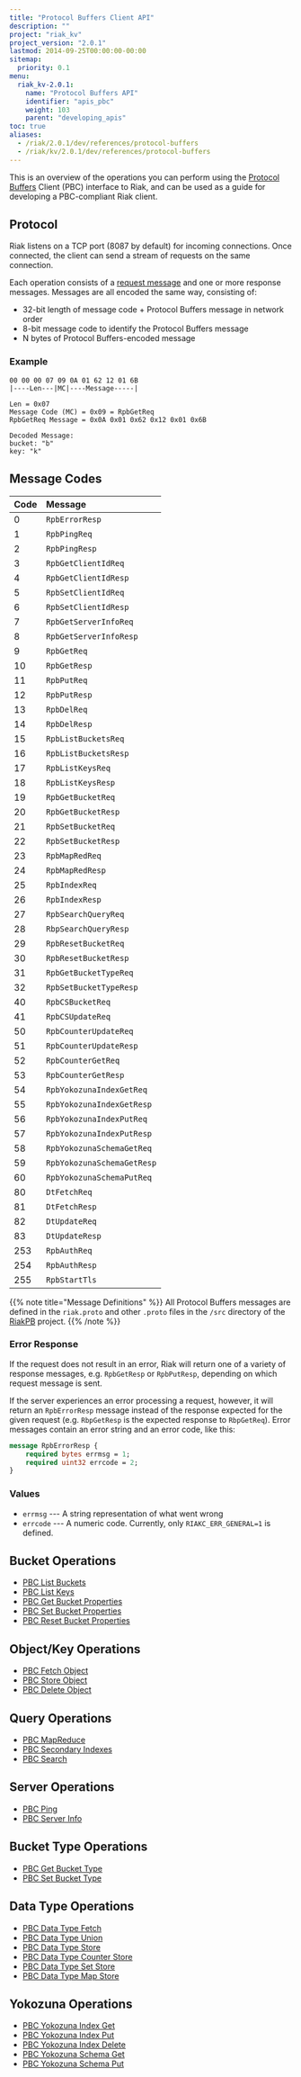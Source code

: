 ```yaml
---
title: "Protocol Buffers Client API"
description: ""
project: "riak_kv"
project_version: "2.0.1"
lastmod: 2014-09-25T00:00:00-00:00
sitemap:
  priority: 0.1
menu:
  riak_kv-2.0.1:
    name: "Protocol Buffers API"
    identifier: "apis_pbc"
    weight: 103
    parent: "developing_apis"
toc: true
aliases:
  - /riak/2.0.1/dev/references/protocol-buffers
  - /riak/kv/2.0.1/dev/references/protocol-buffers
---
```


This is an overview of the operations you can perform using the
[Protocol Buffers](https://code.google.com/p/protobuf/) Client (PBC)
interface to Riak, and can be used as a guide for developing a
PBC-compliant Riak client.

## Protocol

Riak listens on a TCP port (8087 by default) for incoming connections.
Once connected, the client can send a stream of requests on the same
connection.

Each operation consists of a [request message](https://developers.google.com/protocol-buffers/docs/encoding) and one or more response messages. Messages are all encoded the same way, consisting of:

* 32-bit length of message code + Protocol Buffers message in network
  order
* 8-bit message code to identify the Protocol Buffers message
* N bytes of Protocol Buffers-encoded message

### Example

```
00 00 00 07 09 0A 01 62 12 01 6B
|----Len---|MC|----Message-----|

Len = 0x07
Message Code (MC) = 0x09 = RpbGetReq
RpbGetReq Message = 0x0A 0x01 0x62 0x12 0x01 0x6B

Decoded Message:
bucket: "b"
key: "k"
```

## Message Codes

Code | Message |
:----|:--------|
0 | `RpbErrorResp` |
1 | `RpbPingReq` |
2 | `RpbPingResp` |
3 | `RpbGetClientIdReq` |
4 | `RpbGetClientIdResp` |
5 | `RpbSetClientIdReq` |
6 | `RpbSetClientIdResp` |
7 | `RpbGetServerInfoReq` |
8 | `RpbGetServerInfoResp` |
9 | `RpbGetReq` |
10 | `RpbGetResp` |
11 | `RpbPutReq` |
12 | `RpbPutResp` |
13 | `RpbDelReq` |
14 | `RpbDelResp` |
15 | `RpbListBucketsReq` |
16 | `RpbListBucketsResp` |
17 | `RpbListKeysReq` |
18 | `RpbListKeysResp` |
19 | `RpbGetBucketReq` |
20 | `RpbGetBucketResp` |
21 | `RpbSetBucketReq` |
22 | `RpbSetBucketResp` |
23 | `RpbMapRedReq` |
24 | `RpbMapRedResp` |
25 | `RpbIndexReq` |
26 | `RpbIndexResp` |
27 | `RpbSearchQueryReq` |
28 | `RbpSearchQueryResp` |
29 | `RpbResetBucketReq` |
30 | `RpbResetBucketResp` |
31 | `RpbGetBucketTypeReq` |
32 | `RpbSetBucketTypeResp` |
40 | `RpbCSBucketReq` |
41 | `RpbCSUpdateReq` |
50 | `RpbCounterUpdateReq` |
51 | `RpbCounterUpdateResp` |
52 | `RpbCounterGetReq` |
53 | `RpbCounterGetResp` |
54 | `RpbYokozunaIndexGetReq` |
55 | `RpbYokozunaIndexGetResp` |
56 | `RpbYokozunaIndexPutReq` |
57 | `RpbYokozunaIndexPutResp` |
58 | `RpbYokozunaSchemaGetReq` |
59 | `RpbYokozunaSchemaGetResp` |
60 | `RpbYokozunaSchemaPutReq` |
80 | `DtFetchReq` |
81 | `DtFetchResp` |
82 | `DtUpdateReq` |
83 | `DtUpdateResp` |
253 | `RpbAuthReq` |
254 | `RpbAuthResp` |
255 | `RpbStartTls` |

{{% note title="Message Definitions" %}}
All Protocol Buffers messages are defined in the `riak.proto` and other
`.proto` files in the `/src` directory of the
<a href="https://github.com/basho/riak_pb">RiakPB</a> project.
{{% /note %}}

### Error Response

If the request does not result in an error, Riak will return one of a
variety of response messages, e.g. `RpbGetResp` or `RpbPutResp`,
depending on which request message is sent.

If the server experiences an error processing a request, however, it
will return an `RpbErrorResp` message instead of the response expected
for the given request (e.g. `RbpGetResp` is the expected response to
`RbpGetReq`). Error messages contain an error string and an error code,
like this:

```protobuf
message RpbErrorResp {
    required bytes errmsg = 1;
    required uint32 errcode = 2;
}
```

### Values

* `errmsg` --- A string representation of what went wrong
* `errcode` --- A numeric code. Currently, only `RIAKC_ERR_GENERAL=1`
  is defined.

## Bucket Operations

* [PBC List Buckets]({{<baseurl>}}riak/kv/2.0.1/developing/api/protocol-buffers/list-buckets)
* [PBC List Keys]({{<baseurl>}}riak/kv/2.0.1/developing/api/protocol-buffers/list-keys)
* [PBC Get Bucket Properties]({{<baseurl>}}riak/kv/2.0.1/developing/api/protocol-buffers/get-bucket-props)
* [PBC Set Bucket Properties]({{<baseurl>}}riak/kv/2.0.1/developing/api/protocol-buffers/set-bucket-props)
* [PBC Reset Bucket Properties]({{<baseurl>}}riak/kv/2.0.1/developing/api/protocol-buffers/reset-bucket-props)

## Object/Key Operations

* [PBC Fetch Object]({{<baseurl>}}riak/kv/2.0.1/developing/api/protocol-buffers/fetch-object)
* [PBC Store Object]({{<baseurl>}}riak/kv/2.0.1/developing/api/protocol-buffers/store-object)
* [PBC Delete Object]({{<baseurl>}}riak/kv/2.0.1/developing/api/protocol-buffers/delete-object)

## Query Operations

* [PBC MapReduce]({{<baseurl>}}riak/kv/2.0.1/developing/api/protocol-buffers/mapreduce)
* [PBC Secondary Indexes]({{<baseurl>}}riak/kv/2.0.1/developing/api/protocol-buffers/secondary-indexes)
* [PBC Search]({{<baseurl>}}riak/kv/2.0.1/developing/api/protocol-buffers/search)

## Server Operations

* [PBC Ping]({{<baseurl>}}riak/kv/2.0.1/developing/api/protocol-buffers/ping)
* [PBC Server Info]({{<baseurl>}}riak/kv/2.0.1/developing/api/protocol-buffers/server-info)

## Bucket Type Operations

* [PBC Get Bucket Type]({{<baseurl>}}riak/kv/2.0.1/developing/api/protocol-buffers/get-bucket-type)
* [PBC Set Bucket Type]({{<baseurl>}}riak/kv/2.0.1/developing/api/protocol-buffers/set-bucket-type)

## Data Type Operations

* [PBC Data Type Fetch]({{<baseurl>}}riak/kv/2.0.1/developing/api/protocol-buffers/dt-fetch)
* [PBC Data Type Union]({{<baseurl>}}riak/kv/2.0.1/developing/api/protocol-buffers/dt-union)
* [PBC Data Type Store]({{<baseurl>}}riak/kv/2.0.1/developing/api/protocol-buffers/dt-store)
* [PBC Data Type Counter Store]({{<baseurl>}}riak/kv/2.0.1/developing/api/protocol-buffers/dt-counter-store)
* [PBC Data Type Set Store]({{<baseurl>}}riak/kv/2.0.1/developing/api/protocol-buffers/dt-set-store)
* [PBC Data Type Map Store]({{<baseurl>}}riak/kv/2.0.1/developing/api/protocol-buffers/dt-map-store)

## Yokozuna Operations

* [PBC Yokozuna Index Get]({{<baseurl>}}riak/kv/2.0.1/developing/api/protocol-buffers/yz-index-get)
* [PBC Yokozuna Index Put]({{<baseurl>}}riak/kv/2.0.1/developing/api/protocol-buffers/yz-index-put)
* [PBC Yokozuna Index Delete]({{<baseurl>}}riak/kv/2.0.1/developing/api/protocol-buffers/yz-index-delete)
* [PBC Yokozuna Schema Get]({{<baseurl>}}riak/kv/2.0.1/developing/api/protocol-buffers/yz-schema-get)
* [PBC Yokozuna Schema Put]({{<baseurl>}}riak/kv/2.0.1/developing/api/protocol-buffers/yz-schema-put)
